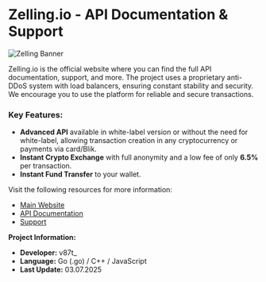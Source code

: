 # Zelling.io - API Documentation & Support

![Zelling Banner](https://i.imgur.com/kxTmlP6.png)

Zelling.io is the official website where you can find the full API documentation, support, and more. The project uses a proprietary anti-DDoS system with load balancers, ensuring constant stability and security. We encourage you to use the platform for reliable and secure transactions.

### Key Features:
- **Advanced API** available in white-label version or without the need for white-label, allowing transaction creation in any cryptocurrency or payments via card/Blik.
- **Instant Crypto Exchange** with full anonymity and a low fee of only **6.5%** per transaction.
- **Instant Fund Transfer** to your wallet.
  
Visit the following resources for more information:
- [Main Website](https://www.zelling.io)
- [API Documentation](https://www.zelling.io/api-docs)
- [Support](https://www.zelling.io/support)

**Project Information:**
- **Developer:** v87t_
- **Language:** Go (.go) / C++ / JavaScript
- **Last Update:** 03.07.2025
